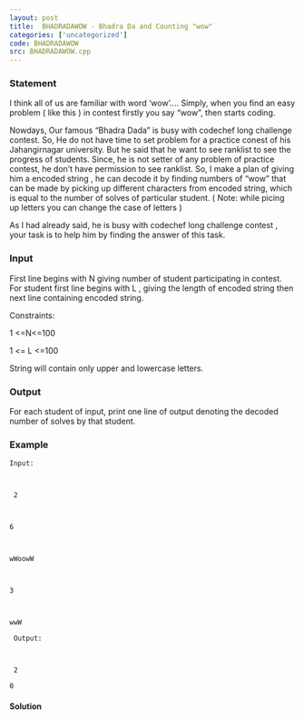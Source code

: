 ```yaml
---
layout: post
title:  BHADRADAWOW - Bhadra Da and Counting "wow"
categories: ['uncategorized']
code: BHADRADAWOW
src: BHADRADAWOW.cpp
---
```


### **Statement**

I think all of us are familiar with word ‘wow’…. Simply, when you find an easy
problem ( like this ) in contest firstly you say “wow”, then starts coding.

Nowdays, Our famous “Bhadra Dada” is busy with codechef long challenge
contest. So, He do not have time to set problem for a practice conest of his
Jahangirnagar university. But he said that he want to see ranklist to see the
progress of students. Since, he is not setter of any problem of practice
contest, he don’t have permission to see ranklist. So, I make a plan of giving
him a encoded string , he can decode it by finding numbers of “wow” that can
be made by picking up different characters from encoded string, which is
equal to the number of solves of particular student. ( Note: while picing up
letters you can change the case of letters )

As I had already said, he is busy with codechef long challenge contest , your
task is to help him by finding the answer of this task.

### Input

First line begins with N giving number of student participating in
contest. For student first line begins with L , giving the length of
encoded string then next line containing encoded string.

Constraints:

1 <=N<=100

1 <= L <=100

String will contain only upper and lowercase letters.

### Output

For each student of input, print one line of output denoting the decoded
number of solves by that student.

### Example

    
    
    Input:
    
    
     2
    
    
    6
    
    
    wWoowW
    
    
    3
    
    
    wwW
    
     Output:
    
    
     2
    0
    



#### **Solution**



